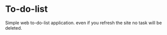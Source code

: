 # To-do-list
Simple web to-do-list application. even if you refresh the site no task will be deleted.
